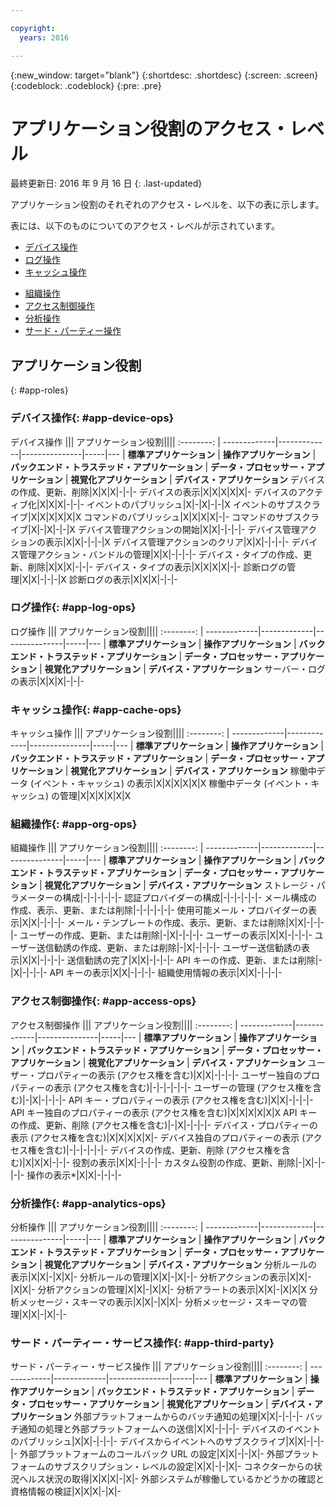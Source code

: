 ```yaml
---

copyright:
  years: 2016

---
```


{:new_window: target="blank"}
{:shortdesc: .shortdesc}
{:screen: .screen}
{:codeblock: .codeblock}
{:pre: .pre}

# アプリケーション役割のアクセス・レベル
最終更新日: 2016 年 9 月 16 日
{: .last-updated}

アプリケーション役割のそれぞれのアクセス・レベルを、以下の表に示します。

表には、以下のものについてのアクセス・レベルが示されています。
- [デバイス操作](#app-device-ops)
- [ログ操作](#app-log-ops)
- [キャッシュ操作](#app-cache-ops)
<!-- [Historian Operations](#app-historian) -->
- [組織操作](#app-org-ops)
- [アクセス制御操作](#app-access-ops)
- [分析操作](#app-analytics-ops)
- [サード・パーティー操作](#app-third-party)  
<!-- - [Risk Management Operations](#app-risk-mgt) -->

## アプリケーション役割
{: #app-roles}

### デバイス操作{: #app-device-ops}

デバイス操作 ||| アプリケーション役割||||
:--------: | -------------|-------------|---------------|-----|---
           | **標準アプリケーション** | **操作アプリケーション** | **バックエンド・トラステッド・アプリケーション** | **データ・プロセッサー・アプリケーション** | **視覚化アプリケーション** | **デバイス・アプリケーション**
デバイスの作成、更新、削除|X|X|X|-|-|-
デバイスの表示|X|X|X|X|X|-
デバイスのアクティブ化|X|X|X|-|-|-
イベントのパブリッシュ|X|-|X|-|-|X
イベントのサブスクライブ|X|X|X|X|X|X
コマンドのパブリッシュ|X|X|X|X|-|-
コマンドのサブスクライブ|X|-|X|-|-|X
デバイス管理アクションの開始|X|X|-|-|-|-
デバイス管理アクションの表示|X|X|-|-|-|X
デバイス管理アクションのクリア|X|X|-|-|-|-
デバイス管理アクション・バンドルの管理|X|X|-|-|-|-
デバイス・タイプの作成、更新、削除|X|X|X|-|-|-
デバイス・タイプの表示|X|X|X|X|-|-
診断ログの管理|X|X|-|-|-|X
診断ログの表示|X|X|X|-|-|-

### ログ操作{: #app-log-ops}

ログ操作 ||| アプリケーション役割||||
:--------: | -------------|-------------|---------------|-----|---
           | **標準アプリケーション** | **操作アプリケーション** | **バックエンド・トラステッド・アプリケーション** | **データ・プロセッサー・アプリケーション** | **視覚化アプリケーション** | **デバイス・アプリケーション**
サーバー・ログの表示|X|X|X|-|-|-

### キャッシュ操作{: #app-cache-ops}

キャッシュ操作 ||| アプリケーション役割||||
:--------: | -------------|-------------|---------------|-----|---
           | **標準アプリケーション** | **操作アプリケーション** | **バックエンド・トラステッド・アプリケーション** | **データ・プロセッサー・アプリケーション** | **視覚化アプリケーション** | **デバイス・アプリケーション**
稼働中データ (イベント・キャッシュ) の表示|X|X|X|X|X|X
稼働中データ (イベント・キャッシュ) の管理|X|X|X|X|X|X

### 組織操作{: #app-org-ops}

組織操作 ||| アプリケーション役割||||
:--------: | -------------|-------------|---------------|-----|---
           | **標準アプリケーション** | **操作アプリケーション** | **バックエンド・トラステッド・アプリケーション** | **データ・プロセッサー・アプリケーション** | **視覚化アプリケーション** | **デバイス・アプリケーション**
ストレージ・パラメーターの構成|-|-|-|-|-|-
認証プロバイダーの構成|-|-|-|-|-|-
メール構成の作成、表示、更新、または削除|-|-|-|-|-|-
使用可能メール・プロバイダーの表示|X|X|-|-|-|-
メール・テンプレートの作成、表示、更新、または削除|X|X|-|-|-|-
ユーザーの作成、更新、または削除|-|X|-|-|-|-
ユーザーの表示|X|X|-|-|-|-
ユーザー送信勧誘の作成、更新、または削除|-|X|-|-|-|-
ユーザー送信勧誘の表示|X|X|-|-|-|-
送信勧誘の完了|X|X|-|-|-|-
API キーの作成、更新、または削除|-|X|-|-|-|-
API キーの表示|X|X|-|-|-|-
組織使用情報の表示|X|X|-|-|-|-

### アクセス制御操作{: #app-access-ops}

アクセス制御操作 ||| アプリケーション役割||||
:--------: | -------------|-------------|---------------|-----|---
           | **標準アプリケーション** | **操作アプリケーション** | **バックエンド・トラステッド・アプリケーション** | **データ・プロセッサー・アプリケーション** | **視覚化アプリケーション** | **デバイス・アプリケーション**
ユーザー・プロパティーの表示 (アクセス権を含む)|X|X|-|-|-|-
ユーザー独自のプロパティーの表示 (アクセス権を含む)|-|-|-|-|-|-
ユーザーの管理 (アクセス権を含む)|-|X|-|-|-|-
API キー・プロパティーの表示 (アクセス権を含む)|X|X|-|-|-|-
API キー独自のプロパティーの表示 (アクセス権を含む)|X|X|X|X|X|X
API キーの作成、更新、削除 (アクセス権を含む)|-|X|-|-|-|-
デバイス・プロパティーの表示 (アクセス権を含む)|X|X|X|X|X|-
デバイス独自のプロパティーの表示 (アクセス権を含む)|-|-|-|-|-|-
デバイスの作成、更新、削除 (アクセス権を含む)|X|X|X|-|-|-
役割の表示|X|X|-|-|-|-
カスタム役割の作成、更新、削除|-|X|-|-|-|-
操作の表示*|X|X|-|-|-|-

### 分析操作{: #app-analytics-ops}

分析操作 ||| アプリケーション役割||||
:--------: | -------------|-------------|---------------|-----|---
           | **標準アプリケーション** | **操作アプリケーション** | **バックエンド・トラステッド・アプリケーション** | **データ・プロセッサー・アプリケーション** | **視覚化アプリケーション** | **デバイス・アプリケーション**
分析ルールの表示|X|X|-|X|X|-
分析ルールの管理|X|X|-|X|-|-
分析アクションの表示|X|X|-|X|X|-
分析アクションの管理|X|X|-|X|X|-
分析アラートの表示|X|X|-|X|X|X
分析メッセージ・スキーマの表示|X|X|-|X|X|-
分析メッセージ・スキーマの管理|X|X|-|X|-|-

### サード・パーティー・サービス操作{: #app-third-party}

サード・パーティー・サービス操作 ||| アプリケーション役割||||
:--------: | -------------|-------------|---------------|-----|---
           | **標準アプリケーション** | **操作アプリケーション** | **バックエンド・トラステッド・アプリケーション** | **データ・プロセッサー・アプリケーション** | **視覚化アプリケーション** | **デバイス・アプリケーション**
外部プラットフォームからのバッチ通知の処理|X|X|-|-|-|-
バッチ通知の処理と外部プラットフォームへの送信|X|X|-|-|-|-
デバイスのイベントのパブリッシュ|X|X|-|-|-|-
デバイスからイベントへのサブスクライブ|X|X|-|-|-|-
外部プラットフォームのコールバック URL の設定|X|X|-|-|X|-
外部プラットフォームのサブスクリプション・レベルの設定|X|X|-|-|X|-
コネクターからの状況ヘルス状況の取得|X|X|X|-|X|-
外部システムが稼働しているかどうかの確認と資格情報の検証|X|X|X|-|X|-
